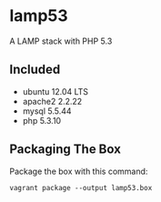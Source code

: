 # lamp53
A LAMP stack with PHP 5.3

## Included
- ubuntu 12.04 LTS
- apache2 2.2.22
- mysql 5.5.44
- php 5.3.10

## Packaging The Box
Package the box with this command:
```
vagrant package --output lamp53.box
```

